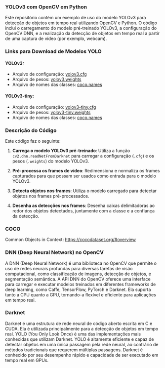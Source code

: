 ### YOLOv3 com OpenCV em Python

Este repositório contém um exemplo de uso do modelo YOLOv3 para detecção de objetos em tempo real utilizando OpenCV e Python. O código inclui o carregamento do modelo pré-treinado YOLOv3, a configuração do OpenCV DNN, e a realização da detecção de objetos em tempo real a partir de uma captura de vídeo (por exemplo, webcam).

### Links para Download de Modelos YOLO

#### YOLOv3:

- Arquivo de configuração: [yolov3.cfg](https://github.com/pjreddie/darknet/blob/master/cfg/yolov3.cfg)
- Arquivo de pesos: [yolov3.weights](https://pjreddie.com/media/files/yolov3.weights)
- Arquivo de nomes das classes: [coco.names](https://github.com/pjreddie/darknet/blob/master/data/coco.names)

#### YOLOv3-tiny:

- Arquivo de configuração: [yolov3-tiny.cfg](https://github.com/pjreddie/darknet/blob/master/cfg/yolov3-tiny.cfg)
- Arquivo de pesos: [yolov3-tiny.weights](https://pjreddie.com/media/files/yolov3-tiny.weights)
- Arquivo de nomes das classes: [coco.names](https://github.com/pjreddie/darknet/blob/master/data/coco.names)

### Descrição do Código

Este código faz o seguinte:

1. **Carrega o modelo YOLOv3 pré-treinado**:
   Utiliza a função `cv2.dnn.readNetFromDarknet` para carregar a configuração (`.cfg`) e os pesos (`.weights`) do modelo YOLOv3.

2. **Pré-processa os frames de vídeo**:
   Redimensiona e normaliza os frames capturados para que possam ser usados como entrada para o modelo YOLOv3.

3. **Detecta objetos nos frames**:
   Utiliza o modelo carregado para detectar objetos nos frames pré-processados.

4. **Desenha as detecções nos frames**:
   Desenha caixas delimitadoras ao redor dos objetos detectados, juntamente com a classe e a confiança da detecção.

### COCO

Common Objects in Context: https://cocodataset.org/#overview

### DNN (Deep Neural Network) no OpenCV

A DNN (Deep Neural Network) é uma biblioteca no OpenCV que permite o uso de redes neurais profundas para diversas tarefas de visão computacional, como classificação de imagens, detecção de objetos, e segmentação semântica. A API DNN do OpenCV oferece uma interface para carregar e executar modelos treinados em diferentes frameworks de deep learning, como Caffe, TensorFlow, PyTorch e Darknet. Ela suporta tanto a CPU quanto a GPU, tornando-a flexível e eficiente para aplicações em tempo real.

### Darknet

Darknet é uma estrutura de rede neural de código aberto escrita em C e CUDA. Ela é utilizada principalmente para a detecção de objetos em tempo real. YOLO (You Only Look Once) é uma das implementações mais conhecidas que utilizam Darknet. YOLO é altamente eficiente e capaz de detectar objetos em uma única passagem pela rede neural, ao contrário de métodos tradicionais que requerem múltiplas passagens. Darknet é conhecido por seu desempenho rápido e capacidade de ser executado em tempo real em GPUs.
